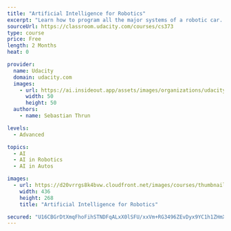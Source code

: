 ```yaml
---
title: "Artificial Intelligence for Robotics"
excerpt: "Learn how to program all the major systems of a robotic car. Topics include planning, search, localization, tracking, and control."
sourceUrl: https://classroom.udacity.com/courses/cs373
type: course
price: Free
length: 2 Months
heat: 0

provider:
  name: Udacity
  domain: udacity.com
  images:
    - url: https://ai.insideout.app/assets/images/organizations/udacity.com-50x50.jpg
      width: 50
      height: 50
  authors:
    - name: Sebastian Thrun

levels:
  - Advanced

topics:
  - AI
  - AI in Robotics
  - AI in Autos

images:
  - url: https://d20vrrgs8k4bvw.cloudfront.net/images/courses/thumbnails/cs373_thumbnail.jpg
    width: 436
    height: 268
    title: "Artificial Intelligence for Robotics"

secured: "U16CBGrDtXmqFhoFihSTNDFqALxX0lSFU/xxVm+RG3496ZEvDyx9YC1h1ZHmXURiJWr7Nl4Ci7Nt3TxvxSMUsqGmBsom7tzYOKoLwSAF1lxqBjGlac2+X45MTa06UrfOELM05X14NBSDMLETAYRGgEkEh6HeUDRR2MG9B5KIzLjKbBkRXSVkrPVWPqbeqqC8PTeuIzbL9TwSJE+RS8zUqkBS9bSI8vwKN4s+utpMqRv22p7ChzpHCQ3O0d++fsfPKRiOItDoWz2ElbrGJlz5/Q==;2KcC1ALPKLZw0dDySZ8bxA=="
---
```


